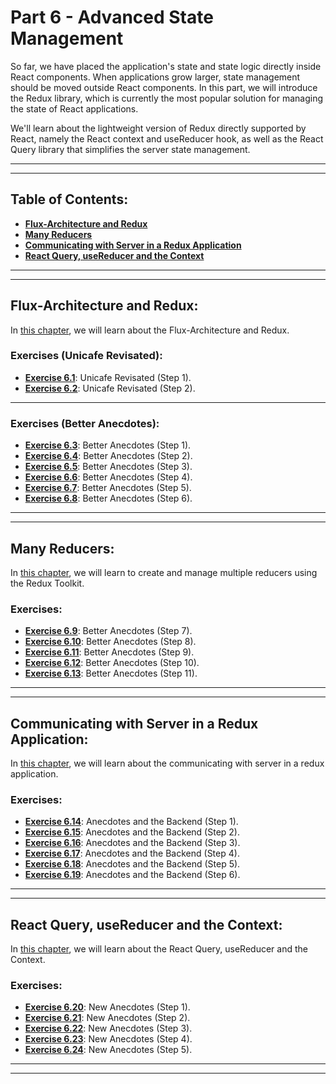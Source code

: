 # Part 6 - Advanced State Management

So far, we have placed the application's state and state logic directly inside React components. When applications grow larger, state management should be moved outside React components. In this part, we will introduce the Redux library, which is currently the most popular solution for managing the state of React applications.

We'll learn about the lightweight version of Redux directly supported by React, namely the React context and useReducer hook, as well as the React Query library that simplifies the server state management.

---
---

## Table of Contents:

- **[Flux-Architecture and Redux](#flux-architecture-and-redux)**
- **[Many Reducers](#many-reducers)**
- **[Communicating with Server in a Redux Application](#communicating-with-server-in-a-redux-application)**
- **[React Query, useReducer and the Context](#react-query-usereducer-and-the-context)**

---
---

## Flux-Architecture and Redux:

In [this chapter](https://fullstackopen.com/en/part6/flux_architecture_and_redux), we will learn about the Flux-Architecture and Redux.

### Exercises (Unicafe Revisated):

- **[Exercise 6.1](https://github.com/Jvlsc/FullStack-Course/blob/7696f8a7e9c9c152e857fef1f0222386543d836e/part6/unicafe-redux/src/reducer.js)**: Unicafe Revisated (Step 1).
- **[Exercise 6.2](https://github.com/Jvlsc/FullStack-Course/blob/b6bad432bec841a43cdb6cda9b1cf6d0a890db40/part6/unicafe-redux/src/main.jsx)**: Unicafe Revisated (Step 2).

---

### Exercises (Better Anecdotes):

- **[Exercise 6.3](https://github.com/Jvlsc/FullStack-Course/blob/da1673966e5183d71b5abac367a4a20859b4240d/part6/anecdotes-redux/src/reducers/anecdoteReducer.js)**: Better Anecdotes (Step 1).
- **[Exercise 6.4](https://github.com/Jvlsc/FullStack-Course/blob/a6783260176451011301c8fc50af96be0f058a8f/part6/anecdotes-redux/src/reducers/anecdoteReducer.js)**: Better Anecdotes (Step 2).
- **[Exercise 6.5](https://github.com/Jvlsc/FullStack-Course/blob/bced8b1bfcf70bb9963e81b7ea288609ee67a354/part6/anecdotes-redux/src/App.jsx)**: Better Anecdotes (Step 3).
- **[Exercise 6.6](https://github.com/Jvlsc/FullStack-Course/blob/a6783260176451011301c8fc50af96be0f058a8f/part6/anecdotes-redux/src/reducers/anecdoteReducer.js)**: Better Anecdotes (Step 4).
- **[Exercise 6.7](https://github.com/Jvlsc/FullStack-Course/blob/00add1fe79a5901ce807943167f0d13ae1b998f1/part6/anecdotes-redux/src/components/AnecdoteForm.jsx)**: Better Anecdotes (Step 5).
- **[Exercise 6.8](https://github.com/Jvlsc/FullStack-Course/blob/00add1fe79a5901ce807943167f0d13ae1b998f1/part6/anecdotes-redux/src/components/AnecdoteList.jsx)**: Better Anecdotes (Step 6).

---
---

## Many Reducers:

In [this chapter](https://fullstackopen.com/en/part6/many_reducers), we will learn to create and manage multiple reducers using the Redux Toolkit.

### Exercises:

- **[Exercise 6.9](https://github.com/Jvlsc/FullStack-Course/blob/d05d3a8fcd5564689ff094e657c82d080c7af31d/part6/anecdotes-redux/src/reducers/filterReducer.js)**: Better Anecdotes (Step 7).
- **[Exercise 6.10](https://github.com/Jvlsc/FullStack-Course/blob/c64c130c788c305d8c9b0890db1559bd7146f80c/part6/anecdotes-redux/src/reducers/filterReducer.js)**: Better Anecdotes (Step 8).
- **[Exercise 6.11](https://github.com/Jvlsc/FullStack-Course/blob/14caabef8984be18a8da868f2df02e9d20e68b09/part6/anecdotes-redux/src/reducers/anecdoteReducer.js)**: Better Anecdotes (Step 9).
- **[Exercise 6.12](https://github.com/Jvlsc/FullStack-Course/blob/f4ac3ab8ef2a511ec1320e4f5ea6aaabdd3c5eac/part6/anecdotes-redux/src/reducers/notificationReducer.js)**: Better Anecdotes (Step 10).
- **[Exercise 6.13](https://github.com/Jvlsc/FullStack-Course/blob/2335e598816bc280f26ea5e74b6d30c2ff5cc65d/part6/anecdotes-redux/src/components/Notification.jsx)**: Better Anecdotes (Step 11).

---
---

## Communicating with Server in a Redux Application:

In [this chapter](https://fullstackopen.com/en/part6/communicating_with_server_in_a_redux_application), we will learn about the communicating with server in a redux application.

### Exercises:

- **[Exercise 6.14](https://github.com/Jvlsc/FullStack-Course/blob/c31c8af1e6ccc3660865c750f7198b7ad4a30321/part6/anecdotes-redux/src/App.jsx)**: Anecdotes and the Backend (Step 1).
- **[Exercise 6.15](https://github.com/Jvlsc/FullStack-Course/blob/0f9d452c09f420dcd51b08dce1903dcd62a98443/part6/anecdotes-redux/src/components/AnecdoteForm.jsx)**: Anecdotes and the Backend (Step 2).
- **[Exercise 6.16](https://github.com/Jvlsc/FullStack-Course/blob/942da9ecae9380c9455219dc230bbcdc8e64f8cc/part6/anecdotes-redux/src/reducers/anecdoteReducer.js)**: Anecdotes and the Backend (Step 3).
- **[Exercise 6.17](https://github.com/Jvlsc/FullStack-Course/blob/31a6238aed69cff764630a5540317d42a5c1561f/part6/anecdotes-redux/src/reducers/anecdoteReducer.js)**: Anecdotes and the Backend (Step 4).
- **[Exercise 6.18](https://github.com/Jvlsc/FullStack-Course/blob/1114418580d1f69c0527685b7ee6971a90277b3d/part6/anecdotes-redux/src/reducers/anecdoteReducer.js)**: Anecdotes and the Backend (Step 5).
- **[Exercise 6.19](https://github.com/Jvlsc/FullStack-Course/blob/793ad18e77d95ff0164bfa75d26b978cd89a4c12/part6/anecdotes-redux/src/components/Notification.jsx)**: Anecdotes and the Backend (Step 6).

---
---

## React Query, useReducer and the Context:

In [this chapter](https://fullstackopen.com/en/part6/react_query_use_reducer_and_the_context), we will learn about the React Query, useReducer and the Context.

### Exercises:

- **[Exercise 6.20](https://github.com/Jvlsc/FullStack-Course/blob/a40fd3c8af91b6af524ee9d9df101fb6113d9014/part6/anecdotes-query/src/App.jsx)**: New Anecdotes (Step 1).
- **[Exercise 6.21](https://github.com/Jvlsc/FullStack-Course/blob/4f8b62e0ae2d7589ad14a5e8b4605cef603bee6a/part6/anecdotes-query/src/components/AnecdoteForm.jsx)**: New Anecdotes (Step 2).
- **[Exercise 6.22](https://github.com/Jvlsc/FullStack-Course/blob/4f8b62e0ae2d7589ad14a5e8b4605cef603bee6a/part6/anecdotes-query/src/App.jsx)**: New Anecdotes (Step 3).
- **[Exercise 6.23](https://github.com/Jvlsc/FullStack-Course/blob/a2838c82cf2e60700cd5eec8c81f23d8663eb6ea/part6/anecdotes-query/src/components/NotificationContext.jsx)**: New Anecdotes (Step 4).
- **[Exercise 6.24](https://github.com/Jvlsc/FullStack-Course/blob/8e6f7adda51bcf2a656438ef69c764e1604a8b7d/part6/anecdotes-query/src/components/AnecdoteForm.jsx)**: New Anecdotes (Step 5).

---
---

